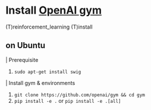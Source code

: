 # Install [OpenAI gym](https://gym.openai.com)

(T)reinforcement_learning (T)install

## on Ubuntu

| Prerequisite
1. ```sudo apt-get install swig```
  
| Install gym & environments
1. ```git clone https://github.com/openai/gym && cd gym```
2. ```pip install -e .``` or ```pip install -e .[all]```
